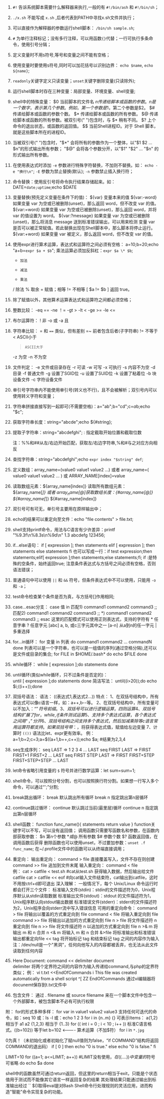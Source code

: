 1. `#!` 告诉系统脚本需要什么解释器来执行,一般的有 `#!/bin/ash` 和 `#!/bin/sh`；
2. `./x.sh` 不能写成 `x.sh` ,后者代表到PATH中寻找x.sh文件并执行；
3. 可以直接作为解释器的参数运行shell脚本： `/bin/sh sample.sh`;
4. `#` 为单行注释标记；没有多行注释，可以用函数`{}`代替；一行可执行多条命令，使用引号分隔；
5. 定义变量时不用`$`符号,等号和变量之间不能有空格；
6. 使用变量时要使用`$`符号,同时可以加花括号以识别边界： `echo $name`, `echo ${name}`;
7. `readonly`关键字定义只读变量；`unset`关键字删除变量(只读除外);
8. 运行shell脚本时存在三种变量：局部变量、环境变量、shell变量;
9. shell中的特殊变量：
      $0	当前脚本的文件名
      $n	传递给脚本或函数的参数。n 是一个数字，表示第几个参数。例如，第一个参数是$1，第二个参数是$2。
      $#	传递给脚本或函数的参数个数。
      $*	传递给脚本或函数的所有参数。
      $@	传递给脚本或函数的所有参数。被双引号(" ")包含时，与 $* 稍有不同。
      $?	上个命令的退出状态，或函数的返回值。
      $$	当前Shell进程ID。对于 Shell 脚本，就是这些脚本所在的进程ID。
10. 当被双引号(" ")包含时，"$*" 会将所有的参数作为一个整体，以"$1 $2 … $n"的形式输出所有参数；
    "$@" 会将各个参数分开，以"$1" "$2" … "$n" 的形式输出所有参数。
11. 在使用表达式时添加 `-e` 参数进行特殊字符替换，不加则不替换。如： `echo -e "换行\n"`;
    `-E` 参数为禁止替换(默认); `-n` 参数禁止插入换行符；
12. 命令替换：使用反引号将命令执行结果存储起来。如： DATE=`date;uptime`;echo $DATE
13. 变量替换(预先定义变量在条件下的值)：
      ${var}		变量本来的值
      ${var:-word}	如果变量 var 为空或已被删除(unset)，那么返回 word，但不改变 var 的值。
      ${var:=word}	如果变量 var 为空或已被删除(unset)，那么返回 word，并将 var 的值设置为 word。
      ${var:?message}	如果变量 var 为空或已被删除(unset)，那么将消息 message 送到标准错误输出，可以用来检测
			变量 var 是否可以被正常赋值。若此替换出现在Shell脚本中，那么脚本将停止运行。
      ${var:+word}	如果变量 var 被定义，那么返回 word，但不改变 var 的值。
14. 使用expr进行算术运算，表达式和运算符之间必须有空格： a=10;b=20;echo "a+b=`expr $a + $b`";
    乘法运算必须加反斜杠：`expr $a \* $b`;
      +		加法
      -		减法
      *		乘法
      /		除法
      %		取余
      =		赋值；相等
      !=	不相等	[ $a != $b ] 返回 true。
15. 除了赋值以外，其他算术运算表达式和运算符之间都必须空格；
16. 整数比较：
      -eq	==
      -ne	！=
      -gt	>
      -lt	<
      -ge	>=
      -le	<=
17. 布尔运算符：
      !		非
      -o	或
      -a	且
18. 字符串比较：
      =		和 `==` 类似，但有差别
      =~	前者包含后者(子字符串)
      !=	不等于
      <		ASCII小于
      >		ASCII大于
      -z	为空
      -n	不为空
19. 文件判定：
      -e 	文件或目录存在
      -r	可读
      -w	可写
      -x	可执行
      -s	内容不为空
      -d	目录
      -f	普通文件
      -g	设置了SGID位
      -u	设置了SUID位
      -k	设置了粘着位
      -b	块设备文件
      -c	字符设备文件
20. 单引号字符串内不能使用单引号(转义也不行)，且不会被解析；双引号内可以使用转义字符和变量；
21. 字符串拼接直接写到一起即可(不需要空格)：a="ab";b="cd";c=$a$b;echo "$c";
22. 获取字符串长度：string="abcde";echo ${#string};
23. 提取子字符串：string="abcdefghi";
		  :	指定截取开始位置和截取位数
		 
	注：%%和##从左/右边开始匹配，获取左/右边字符串,%和#与之对应方向相反
		  

24. 查找字符串：string="abcdefghi";echo `expr index "$string" def`;
25. 定义数组：array_name=(value0 value1 value2 ...)
    或者      array_name=(
	      value0
	      value1
	      value2
	      ...
	      )
    或	      ARRAY_NAME[index]=value
26. 读取数组元素：${array_name[index]}
    读取所有数组元素：	${array_name[*]} 或者 ${array_name[@]}
    获取数组长度：${#array_name[@]}
		  ${#array_name[*]}
		  ${#array_name[index]}
27. 双引号可有可无，单引号主要用在原样输出中；
28. echo的结果可以重定向至文件：echo "file contents" > file.txt;
29. shell支持printf命令，用法与C语言有少许差异：printf "%9.3f\n%8.3s\n%9d\n" 1.3 abcdefg 123456;
30. if...else语句：
      if [ expression ]; then
	statements
      elif [ expression ]; then
	statements
      else
	statements
      fi
      也可以写成一行：if test expression;then statements;elif[ expression ];then statements;else statements;fi;
      if :是特殊的空条件，始终返回true;
      注意条件表达式与方括号之间必须有空格，否则语法错误；
31. 普通语句中可以使用 `||` 和 `&&` 符号，但条件表达式中不可以使用，只能用 `-o` 和 `-a`；
32. test命令检查某个条件是否为真，与方括号[]作用相同;
33. case...esac分支：
      case 值 in
      匹配1)
	  command1
	  command2
	  command3
	  ;;
     匹配2)
	  command1
	  command2
	  command3
	  ;;
      *)
	  command1
	  command2
	  command3
	  ;;
      esac
      这里的匹配模式可以使用正则表达式，支持的字符有
		 *       任意字串
                 ?       任意字元
                 [abc]   a, b, 或c三字元其中之一
                 [a-n]   从a到n的任一字元
                 |       多重选择
34. for...in循环：
      for 变量 in 列表
      do
	  command1
	  command2
	  ...
	  commandN
      done
      列表可以是一个字符串，也可以是一组值的序列(通过空格分隔),还可以是文件或目录的集合;
      for FILE in $HOME/.bash*
      do
	echo $FILE
      done
35. while循环：
      while [ expression ];do
	  statements
      done
36. until循环(类似while循环，只不过条件是否定的)：      
      until [ expression ];do 
	  statements
      done
      简洁写法：
	until((i>20));do echo $i;((i++));done
37. 双括号语法：
      语法：
	((表达式1,表达式2...))
      特点：
	1、在双括号结构中，所有表达式可以像c语言一样，如：a++,b--等。
	2、在双括号结构中，所有变量可以不加入：“$”符号前缀。
	3、双括号可以进行逻辑运算，四则运算
	4、双括号结构 扩展了for，while,if条件测试运算
	5、支持多个表达式运算，各个表达式之间用“，”分开
	6、双括号结构之间支持多个表达式，然后加减乘除等c语言常用运算符都支持。如果双括号带：$，将获得表达式值，赋值给左边变量
	7、计算时 `(())` 语法比let、expr更有效率。
      例： a=1;b=2;c=3;a=$((a+1,b++,c++));echo $a;  #结果为2,3,4
38. seq生成序列：
      seq LAST  =>  1 2 3 4 ... LAST
      seq FIRST LAST  =>  FIRST FIRST+1 FIRST+2 ... LAST
      seq FIRST STEP LAST  =>  FIRST FIRST+STEP FIRST+STEP+STEP ... LAST
39. let命令省略引用变量的 `$` 符号并进行数学运算：let sum=sum+1;
40. shell命令，可以按照分号分割，也可以按照换行符分割。如果想一行写入多个命令，可以通过“';”分割;
41. break跳出循环：
      break 默认跳出所有循环
      break n 指定跳出第n层循环
42. continue跳过循环：
      continue 默认跳过当前(最里层)循环
      continue n 指定跳出第n层循环
43. shell函数： 
      function func_name(){
	statements
	return value
      }
      function关键字可以不写，可以没有返回值；
      调用函数只需要写函数名和参数，在函数内部获取参数：
	$n      第n个参数
	$*或$@  所有参数
	$#	参数个数
	$?	函数返回值，在调用函数后获得
      删除函数也可以使用unset，不过要加参数：`unset .f func_name`;
      在~/.profile文件中的函数可以从终端直接调用；
44. 重定向：
      输出重定向：
	command > file   直接覆盖写入，文件不存在则创建
	command >> file	 追加到文件末尾
      输入重定向：
	command < file	 
      例：
	cat > catfile < test.sh  #cat从test.sh 获得输入数据，然后输出给文件catfile
	cat > catfile << eof	 #向cat输入文件结束符，cat输出到catfile，这时不用按ctrl+d即可退出
    深入理解：
      一般情况下，每个 Unix/Linux 命令运行时都会打开三个文件：
	  标准输入文件(stdin)：stdin的文件描述符为0，Unix程序默认从stdin读取数据
	  标准输出文件(stdout)：stdout 的文件描述符为1，Unix程序默认向stdout输出数据
	  标准错误文件(stderr)：stderr的文件描述符为2，Unix程序会向stderr流中写入错误信息
      可用的重定向命令：
      command > file	将输出以覆盖的方式重定向到 file
      command < file	将输入重定向到 file
      command >> file	将输出以追加的方式重定向到 file
      n > file		将文件描述符 n 重定向到 file
      n >> file		将文件描述符 n 以追加的方式重定向到 file
      n >& m		将输出 m 和 n 合并
      n <& m		将输入 m 和 n 合并
      &>file		将标准输出和标准错误输出都重定向file
      << tag		将开始标记 tag 和结束标记 tag 之间的内容作为输入
   注：/dev/null是一个"黑洞"，任何向他写入的内容都被丢弃，也无法从此文件读取到任何内容
45. Here Document:
	command << delimiter
	    document        
	delimiter
    将两个定界符之间的内容作为输入传递给command,与php的定界符类似；
    例：
	vi t.txt <<EndOfCommands
	i
	This file was created automatically from
	a shell script
	^[
	ZZ
	EndOfCommands
     通过vi编辑器将docunemt保存到t.txt文件中
46. 包含文件：
	通过
	    . filename
	或
	    source filename
	来在一个脚本文件中包含一个外部脚本，被包含脚本不必有可执行权限

附：
for的形式多种多样：
for var  in  value1  value2  value3					支持任何可迭代的命令，如：seq 10   或：ls -l   或：echo 1 2 3
for  i  in   {n..m}								          {} 可表示Items： a{1,2} 相当于 a1 a2   {1,2,3} 相当于 {1..3}
for (( int i = 0 ; i < 10 ; i++ ))					标准C语言格式。((b=102)) 等于let b=102   <----	算术运算（不加$符）
for i in `*.jpg`		


0为真！（未初始化或者初始化了赋null值则为false，“if COMMAND”结构将返回COMMAND的退出码）
if [ 0 ]
then
    echo "0 is true."
else
    echo "0 is false."
fi


LIMIT=10
for ((a=1; a<=LIMIT; a++))	#LIMIT没有使用$，在((....))中变量的$符号可省略
do
    echo $a
done


shell中的函数虽然可通过return返回，但这里的return相当于exit，只能是个状态值用于测试而不能像其它语言一样返回复杂的结果
其处理结果只能通过输出到标准输出经过 `` 
$()取得eval是对Bash Shell命令行处理规则的灵活应用，进而构造"智能"命令实现复杂的功能。
